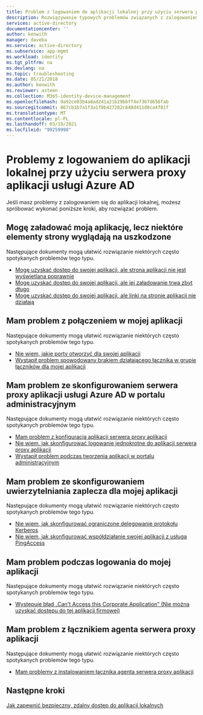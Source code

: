 ```yaml
---
title: Problem z logowaniem do aplikacji lokalnej przy użyciu serwera proxy aplikacji usługi Azure AD | Microsoft Docs
description: Rozwiązywanie typowych problemów związanych z zalogowaniem się do aplikacji lokalnej zintegrowanej z usługą Azure AD przy użyciu usługi Azure serwer proxy aplikacji usługi Azure AD
services: active-directory
documentationcenter: ''
author: kenwith
manager: daveba
ms.service: active-directory
ms.subservice: app-mgmt
ms.workload: identity
ms.tgt_pltfrm: na
ms.devlang: na
ms.topic: troubleshooting
ms.date: 05/21/2018
ms.author: kenwith
ms.reviewer: asteen
ms.collection: M365-identity-device-management
ms.openlocfilehash: 9a92ce03b4a8ad241a21b29bbff4e7367d656fab
ms.sourcegitcommit: 867cb1b7a1f3a1f0b427282c648d411d0ca4f81f
ms.translationtype: MT
ms.contentlocale: pl-PL
ms.lasthandoff: 03/19/2021
ms.locfileid: "99259998"
---
```

# <a name="problems-signing-in-to-an-on-premises-application-using-the-azure-ad-application-proxy"></a>Problemy z logowaniem do aplikacji lokalnej przy użyciu serwera proxy aplikacji usługi Azure AD

Jeśli masz problemy z zalogowaniem się do aplikacji lokalnej, możesz spróbować wykonać poniższe kroki, aby rozwiązać problem.

## <a name="i-can-load-my-application-but-something-on-the-page-looks-broken"></a>Mogę załadować moją aplikację, lecz niektóre elementy strony wyglądają na uszkodzone

Następujące dokumenty mogą ułatwić rozwiązanie niektórych często spotykanych problemów tego typu.

  * [Mogę uzyskać dostęp do swojej aplikacji, ale strona aplikacji nie jest wyświetlana poprawnie](application-proxy-page-appearance-broken-problem.md)
  * [Mogę uzyskać dostęp do swojej aplikacji, ale jej załadowanie trwa zbyt długo](application-proxy-page-load-speed-problem.md)
  * [Mogę uzyskać dostęp do swojej aplikacji, ale linki na stronie aplikacji nie działają](application-proxy-page-links-broken-problem.md)

## <a name="im-having-a-connectivity-problem-my-application"></a>Mam problem z połączeniem w mojej aplikacji
  Następujące dokumenty mogą ułatwić rozwiązanie niektórych często spotykanych problemów tego typu.
  * [Nie wiem, jakie porty otworzyć dla swojej aplikacji](application-proxy-add-on-premises-application.md)
  * [Wystąpił problem spowodowany brakiem działającego łącznika w grupie łączników dla mojej aplikacji](application-proxy-connectivity-no-working-connector.md)

## <a name="im-having-a-problem-configuring-the-azure-ad-application-proxy-in-the-admin-portal"></a>Mam problem ze skonfigurowaniem serwera proxy aplikacji usługi Azure AD w portalu administracyjnym
  Następujące dokumenty mogą ułatwić rozwiązanie niektórych często spotykanych problemów tego typu.
  * [Mam problem z konfiguracją aplikacji serwera proxy aplikacji](application-proxy-config-how-to.md)
  * [Nie wiem, jak skonfigurować logowanie jednokrotne do aplikacji serwera proxy aplikacji](application-proxy-config-sso-how-to.md)
  * [Wystąpił problem podczas tworzenia aplikacji w portalu administracyjnym](application-proxy-config-problem.md)

## <a name="im-having-a-problem-setting-up-back-end-authentication-to-my-application"></a>Mam problem ze skonfigurowaniem uwierzytelniania zaplecza dla mojej aplikacji
  Następujące dokumenty mogą ułatwić rozwiązanie niektórych często spotykanych problemów tego typu.
  * [Nie wiem, jak skonfigurować ograniczone delegowanie protokołu Kerberos](application-proxy-back-end-kerberos-constrained-delegation-how-to.md)
  * [Nie wiem, jak skonfigurować współdziałanie swojej aplikacji z usługą PingAccess](./application-proxy-ping-access-publishing-guide.md)

## <a name="im-having-a-problem-when-signing-in-to-my-application"></a>Mam problem podczas logowania do mojej aplikacji
  Następujące dokumenty mogą ułatwić rozwiązanie niektórych często spotykanych problemów tego typu.
  * [Występuje błąd „Can't Access this Corporate Application” (Nie można uzyskać dostępu do tej aplikacji firmowej)](application-proxy-sign-in-bad-gateway-timeout-error.md)

## <a name="im-having-a-problem-with-the-application-proxy-agent-connector"></a>Mam problem z łącznikiem agenta serwera proxy aplikacji
  Następujące dokumenty mogą ułatwić rozwiązanie niektórych często spotykanych problemów tego typu.
  * [Mam problemy z instalowaniem łącznika agenta serwera proxy aplikacji](application-proxy-connector-installation-problem.md)

## <a name="next-steps"></a>Następne kroki
[Jak zapewnić bezpieczny, zdalny dostęp do aplikacji lokalnych](application-proxy.md)